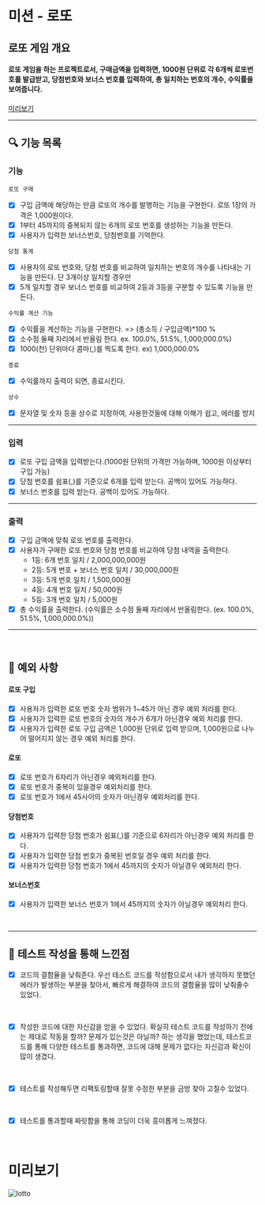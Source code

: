 # 미션 - 로또

## 로또 게임 개요

#### 로또 게임을 하는 프로젝트로서, 구매금액을 입력하면, 1000원 단위로 각 6개씩 로또번호를 발급받고, 당첨번호와 보너스 번호를 입력하여, 총 일치하는 번호의 개수, 수익률을 보여줍니다.

[미리보기](#미리보기)

<hr>

## 🔍 기능 목록

### 기능

`로또 구매`

- [x] 구입 금액에 해당하는 만큼 로또의 개수를 발행하는 기능을 구현한다. 로또 1장의 가격은 1,000원이다.
- [x] 1부터 45까지의 중복되지 않는 6개의 로또 번호를 생성하는 기능을 만든다.
- [x] 사용자가 입력한 보너스번호, 당첨번호를 기억한다.

`당첨 통계`

- [x] 사용자의 로또 번호와, 당첨 번호를 비교하여 일치하는 번호의 개수를 나타내는 기능을 만든다. 단 3개이상 일치할 경우만
- [x] 5개 일치할 경우 보너스 번호를 비교하여 2등과 3등을 구분할 수 있도록 기능을 만든다.

`수익률 계산 기능`

- [x] 수익률을 계산하는 기능을 구현한다. => (총소득 / 구입금액)\*100 %
- [x] 소수점 둘째 자리에서 반올림 한다. ex. 100.0%, 51.5%, 1,000,000.0%)
- [x] 1000(천) 단위마다 콤마(,)를 찍도록 한다. ex) 1,000,000.0%

`종료`

- [x] 수익률까지 출력이 되면, 종료시킨다.

`상수`

- [x] 문자열 및 숫자 등을 상수로 지정하여, 사용한것들에 대해 이해가 쉽고, 에러를 방지

<hr>

### 입력

- [x] 로또 구입 금액을 입력받는다.(1000원 단위의 가격만 가능하며, 1000원 이상부터 구입 가능)
- [x] 당첨 번호를 쉼표(,)를 기준으로 6개를 입력 받는다. 공백이 있어도 가능하다.
- [x] 보너스 번호를 입력 받는다. 공백이 있어도 가능하다.

<hr>

### 출력

- [x] 구입 금액에 맞춰 로또 번호를 출력한다.
- [x] 사용자가 구매한 로또 번호와 당첨 번호를 비교하여 당첨 내역을 출력한다.
  - 1등: 6개 번호 일치 / 2,000,000,000원
  - 2등: 5개 번호 + 보너스 번호 일치 / 30,000,000원
  - 3등: 5개 번호 일치 / 1,500,000원
  - 4등: 4개 번호 일치 / 50,000원
  - 5등: 3개 번호 일치 / 5,000원
- [x] 총 수익률을 출력한다. (수익률은 소수점 둘째 자리에서 반올림한다. (ex. 100.0%, 51.5%, 1,000,000.0%))

<hr>
<br>

## 🚨 예외 사항

#### 로또 구입

- [x] 사용자가 입력한 로또 번호 숫자 범위가 1~45가 아닌 경우 예외 처리를 한다.
- [x] 사용자가 입력한 로또 번호의 숫자의 개수가 6개가 아닌경우 예외 처리를 한다.
- [x] 사용자가 입력한 로또 구입 금액은 1,000원 단위로 입력 받으며, 1,000원으로 나누어 떨어지지 않는 경우 예외 처리를 한다.

#### 로또

- [x] 로또 번호가 6자리가 아닌경우 예외처리를 한다.
- [x] 로또 번호가 중복이 있을경우 예외처리를 한다.
- [x] 로또 번호가 1에서 45사이의 숫자가 아닌경우 예외처리를 한다.

#### 당첨번호

- [x] 사용자가 입력한 당첨 번호가 쉼표(,)를 기준으로 6자리가 아닌경우 예외 처리를 한다.
- [x] 사용자가 입력한 당첨 번호가 중복된 번호일 경우 예외 처리를 한다.
- [x] 사용자가 입력한 당첨 번호가 1에서 45까지의 숫자가 아닐경우 예외처리 한다.

#### 보너스번호

- [x] 사용자가 입력한 보너스 번호가 1에서 45까지의 숫자가 아닐경우 예외처리 한다.

<br>

<hr>

## 🚀 테스트 작성을 통해 느낀점

- [x] 코드의 결함율을 낮춰준다. 우선 테스트 코드를 작성함으로서 내가 생각하지 못했던 에러가 발생하는 부분을 찾아서, 빠르게 해결하여 코드의 결함율을 많이 낮춰줄수 있었다.

<br>

- [x] 작성한 코드에 대한 자신감을 얻을 수 있었다. 확실히 테스트 코드를 작성하기 전에는 제대로 작동을 할까? 문제가 있는것은 아닐까? 하는 생각을 했었는데, 테스트코드를 통해 다양한 테스트를 통과하면, 코드에 대해 문제가 없다는 자신감과 확신이 많이 생겼다.

<br>

- [x] 테스트를 작성해두면 리팩토링할때 잘못 수정한 부분을 금방 찾아 고칠수 있었다.

<br>

- [x] 테스트를 통과할때 짜릿함을 통해 코딩이 더욱 흥미롭게 느껴졌다.

<br>

# 미리보기

![lotto](https://user-images.githubusercontent.com/55423198/201595014-189b7784-9645-46c1-a26c-d0e589c9858a.gif)

